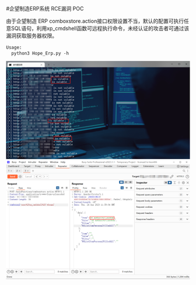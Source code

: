 #企望制造ERP系统 RCE漏洞 POC  

由于企望制造 ERP comboxstore.action接口权限设置不当，默认的配置可执行任意SQL语句，利用xp_cmdshell函数可远程执行命令，未经认证的攻击者可通过该漏洞获取服务器权限。  

```
Usage:
  python3 Hope_Erp.py -h
```
![示例](https://github.com/gallopsec/Hope_Erp/blob/main/514022f0a855191ae244ff641b7ef0b.png)
![示例](https://github.com/gallopsec/Hope_Erp/blob/main/a9a67ffc24e3ce61b4e1c5145a0c877.png)
